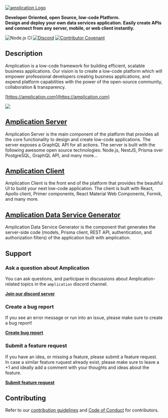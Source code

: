 
 [![amplication  Logo](https://amplication.com/assets/amplication-logo.svg)](https://amplication.com)

**Developer Oriented, open Source, low-code Platform.  
 Design and deploy your own data services application. Easily create APIs and connect from any server, mobile, or web client instantly.**

![Node.js CI](https://github.com/amplication/amplication/workflows/Node.js%20CI/badge.svg) [![Discord](https://img.shields.io/discord/757179260417867879?label=discord)](https://discord.gg/b8MrjU6) [![Contributor Covenant](https://img.shields.io/badge/Contributor%20Covenant-v2.0%20adopted-ff69b4.svg)](https://github.com/amplication/amplication/tree/e4b3eba07a9b807e4fb64f10e91d2efe2f55f9e9/code_of_conduct.md)

## Description

Amplication is a low-code framework for building efficient, scalable business applications. Our vision is to create a low-code platform which will empower professional developers creating business applications, and expend platform capabilities with the power of the open-source community, collaboration & transparency.

[https://amplication.com](https://amplication.com)

![](https://amplication.com/assets/images/home-page.svg)

## [Amplication Server](https://github.com/amplication/amplication/tree/e4b3eba07a9b807e4fb64f10e91d2efe2f55f9e9/packages/amplication-server/README.md)

Amplication Server is the main component of the platform that provides all the core functionality to design and create low-code applications. The server exposes a GraphQL API for all actions. The server is built with the following awesome open source technologies: Node.js, NestJS, Prisma over PostgreSQL, GraphQL API, and many more...

## [Amplication Client](https://github.com/amplication/amplication/tree/e4b3eba07a9b807e4fb64f10e91d2efe2f55f9e9/packages/amplication-client/README.md)

Amplication Client is the front end of the platform that provides the beautiful UI to build your next low-code application. The client is built with React, Apollo client, Primer components, React Material Web Components, Formik, and many more.

## [Amplication Data Service Generator](https://github.com/amplication/amplication/tree/e4b3eba07a9b807e4fb64f10e91d2efe2f55f9e9/packages/amplication-data-service-generator/README.md)

Amplication Data Service Generator is the component that generates the server-side code \(models, Prisma client, REST API, authentication, and authorization filters\) of the application built with amplication.

## Support

### Ask a question about Amplication

You can ask questions, and participae in discussions about Amplication-related topics in the `amplication` discord channel.

[**Join our discord server**](https://discord.gg/b8MrjU6)

### Create a bug report

If you see an error message or run into an issue, please make sure to create a bug report!

[**Create bug report**](https://github.com/amplication/amplication/issues/new?assignees=&labels=type%3A%20bug&template=bug_report.md&title=)

### Submit a feature request

If you have an idea, or missing a feature, please submit a feature request.  
 In case a similar feature ruquest already exist, please make sure to leave a +1 and ideally add a comment with your thoughts and ideas about the feature.

[**Submit feature request**](https://github.com/amplication/amplication/issues/new?assignees=&labels=type%3A%20feature%20request&template=feature_request.md&title=)

## Contributing

Refer to our [contribution guidelines](https://github.com/amplication/amplication/tree/e4b3eba07a9b807e4fb64f10e91d2efe2f55f9e9/CONTRIBUTING.md) and [Code of Conduct](https://github.com/amplication/amplication/tree/e4b3eba07a9b807e4fb64f10e91d2efe2f55f9e9/code_of_conduct.md) for contributors.

